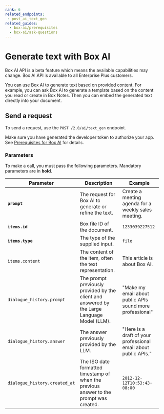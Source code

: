 ```yaml
---
rank: 6
related_endpoints:
 - post_ai_text_gen
related_guides:
  - box-ai/prerequisites
  - box-ai/ask-questions
---
```

# Generate text with Box AI

<Message type="notice">
Box AI API is a beta feature which means the
available capabilities may change.
Box AI API is available to all Enterprise Plus customers.

</Message>

You can use Box AI to generate text
based on provided content.
 For example, you can ask Box AI to 
 generate a template based 
 on the content you read or create in Box Notes. 
 Then you can embed the generated text
 directly into your document.

## Send a request

To send a request, use the
`POST /2.0/ai/text_gen` endpoint.

<Samples id='post_ai_text_gen' />

Make sure you have generated the developer token
to authorize your app. See [Prerequisites for Box AI][prereq]
for details.

### Parameters 
<!-- markdownlint-disable line-length -->
To make a call, you must pass the following parameters. Mandatory parameters are in **bold**.

| Parameter| Description| Example|
|--------|--------|-------|
|**`prompt`**| The request for Box AI to generate or refine the text.|Create a meeting agenda for a weekly sales meeting.|
|**`items.id`**|Box file ID of the document. |`1233039227512`|
|**`items.type`**|The type of the supplied input. | `file`|
| `items.content` | The content of the item, often the text representation.  |     This article is about Box AI.    |
| `dialogue_history.prompt` | The prompt previously provided by the client and answered by the Large Language Model (LLM).  | "Make my email about public APIs sound more professional" |
| `dialogue_history.answer` | The answer previously provided by the LLM. |   "Here is a draft of your professional email about public APIs." |
| `dialogue_history.created_at` | The ISO date formatted timestamp of when the previous answer to the prompt was created.   | `2012-12-12T10:53:43-08:00` |
<!-- markdownlint-enable line-length -->

[prereq]: g://box-ai/prerequisites
